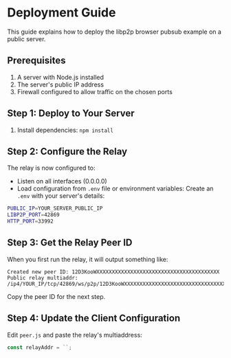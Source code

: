 # Deployment Guide

This guide explains how to deploy the libp2p browser pubsub example on a public server.

## Prerequisites

1. A server with Node.js installed
2. The server's public IP address
3. Firewall configured to allow traffic on the chosen ports

## Step 1: Deploy to Your Server

1. Install dependencies: `npm install`

## Step 2: Configure the Relay

The relay is now configured to:
- Listen on all interfaces (0.0.0.0)
- Load configuration from `.env` file or environment variables: Create an `.env` with your server's details:
  
```bash
PUBLIC_IP=YOUR_SERVER_PUBLIC_IP
LIBP2P_PORT=42869
HTTP_PORT=33992
```

## Step 3: Get the Relay Peer ID

When you first run the relay, it will output something like:
```
Created new peer ID: 12D3KooWXXXXXXXXXXXXXXXXXXXXXXXXXXXXXXXXXXXXXXXX
Public relay multiaddr: /ip4/YOUR_IP/tcp/42869/ws/p2p/12D3KooWXXXXXXXXXXXXXXXXXXXXXXXXXXXXXXXXXXXXXXXX
```

Copy the peer ID for the next step.

## Step 4: Update the Client Configuration

Edit `peer.js` and paste the relay's multiaddress:

```javascript
const relayAddr = ``;
```